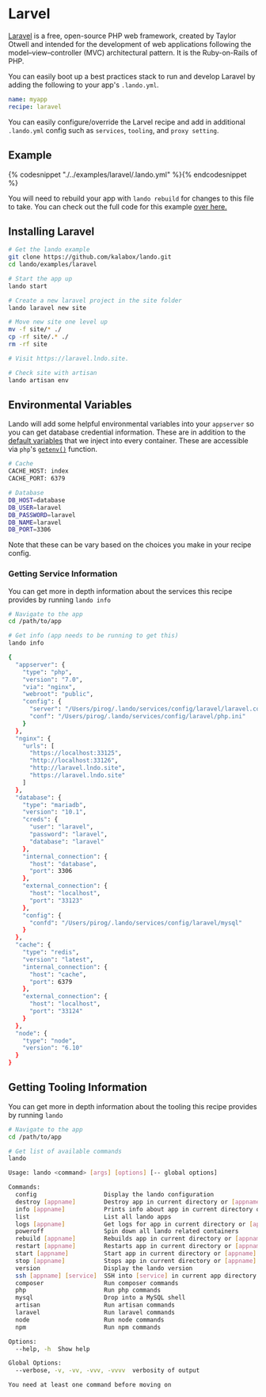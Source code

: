 Larvel
======

[Laravel](https://laravel.com/) is a free, open-source PHP web framework, created by Taylor Otwell and intended for the development of web applications following the model–view–controller (MVC) architectural pattern. It is the Ruby-on-Rails of PHP.

You can easily boot up a best practices stack to run and develop Laravel by adding the following to your app's `.lando.yml`.

```yml
name: myapp
recipe: laravel
```

You can easily configure/override the Larvel recipe and add in additional `.lando.yml` config such as `services`, `tooling`, and `proxy setting`.

Example
-------

{% codesnippet "./../examples/laravel/.lando.yml" %}{% endcodesnippet %}

You will need to rebuild your app with `lando rebuild` for changes to this file to take. You can check out the full code for this example [over here.](https://github.com/kalabox/lando/tree/master/examples/laravel)

Installing Laravel
------------------

```bash
# Get the lando example
git clone https://github.com/kalabox/lando.git
cd lando/examples/laravel

# Start the app up
lando start

# Create a new laravel project in the site folder
lando laravel new site

# Move new site one level up
mv -f site/* ./
cp -rf site/.* ./
rm -rf site

# Visit https://laravel.lndo.site.

# Check site with artisan
lando artisan env
```

Environmental Variables
-----------------------

Lando will add some helpful environmental variables into your `appserver` so you can get database credential information. These are in addition to the [default variables](./../config/services.md#environment) that we inject into every container. These are accessible via `php`'s [`getenv()`](http://php.net/manual/en/function.getenv.php) function.

```bash
# Cache
CACHE_HOST: index
CACHE_PORT: 6379

# Database
DB_HOST=database
DB_USER=laravel
DB_PASSWORD=laravel
DB_NAME=laravel
DB_PORT=3306
```

Note that these can be vary based on the choices you make in your recipe config.

### Getting Service Information

You can get more in depth information about the services this recipe provides by running `lando info`

```bash
# Navigate to the app
cd /path/to/app

# Get info (app needs to be running to get this)
lando info

{
  "appserver": {
    "type": "php",
    "version": "7.0",
    "via": "nginx",
    "webroot": "public",
    "config": {
      "server": "/Users/pirog/.lando/services/config/laravel/laravel.conf",
      "conf": "/Users/pirog/.lando/services/config/laravel/php.ini"
    }
  },
  "nginx": {
    "urls": [
      "https://localhost:33125",
      "http://localhost:33126",
      "http://laravel.lndo.site",
      "https://laravel.lndo.site"
    ]
  },
  "database": {
    "type": "mariadb",
    "version": "10.1",
    "creds": {
      "user": "laravel",
      "password": "laravel",
      "database": "laravel"
    },
    "internal_connection": {
      "host": "database",
      "port": 3306
    },
    "external_connection": {
      "host": "localhost",
      "port": "33123"
    },
    "config": {
      "confd": "/Users/pirog/.lando/services/config/laravel/mysql"
    }
  },
  "cache": {
    "type": "redis",
    "version": "latest",
    "internal_connection": {
      "host": "cache",
      "port": 6379
    },
    "external_connection": {
      "host": "localhost",
      "port": "33124"
    }
  },
  "node": {
    "type": "node",
    "version": "6.10"
  }
}
```

Getting Tooling Information
---------------------------

You can get more in depth information about the tooling this recipe provides by running `lando`

```bash
# Navigate to the app
cd /path/to/app

# Get list of available commands
lando

Usage: lando <command> [args] [options] [-- global options]

Commands:
  config                   Display the lando configuration
  destroy [appname]        Destroy app in current directory or [appname]
  info [appname]           Prints info about app in current directory or [appname]
  list                     List all lando apps
  logs [appname]           Get logs for app in current directory or [appname]
  poweroff                 Spin down all lando related containers
  rebuild [appname]        Rebuilds app in current directory or [appname]
  restart [appname]        Restarts app in current directory or [appname]
  start [appname]          Start app in current directory or [appname]
  stop [appname]           Stops app in current directory or [appname]
  version                  Display the lando version
  ssh [appname] [service]  SSH into [service] in current app directory or [appname]
  composer                 Run composer commands
  php                      Run php commands
  mysql                    Drop into a MySQL shell
  artisan                  Run artisan commands
  laravel                  Run laravel commands
  node                     Run node commands
  npm                      Run npm commands

Options:
  --help, -h  Show help                                                [boolean]

Global Options:
  --verbose, -v, -vv, -vvv, -vvvv  verbosity of output

You need at least one command before moving on
```
